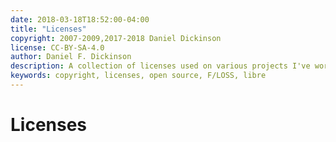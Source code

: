 ```yaml
---
date: 2018-03-18T18:52:00-04:00
title: "Licenses"
copyright: 2007-2009,2017-2018 Daniel Dickinson
license: CC-BY-SA-4.0
author: Daniel F. Dickinson
description: A collection of licenses used on various projects I've worked on
keywords: copyright, licenses, open source, F/LOSS, libre
---
```


# Licenses

